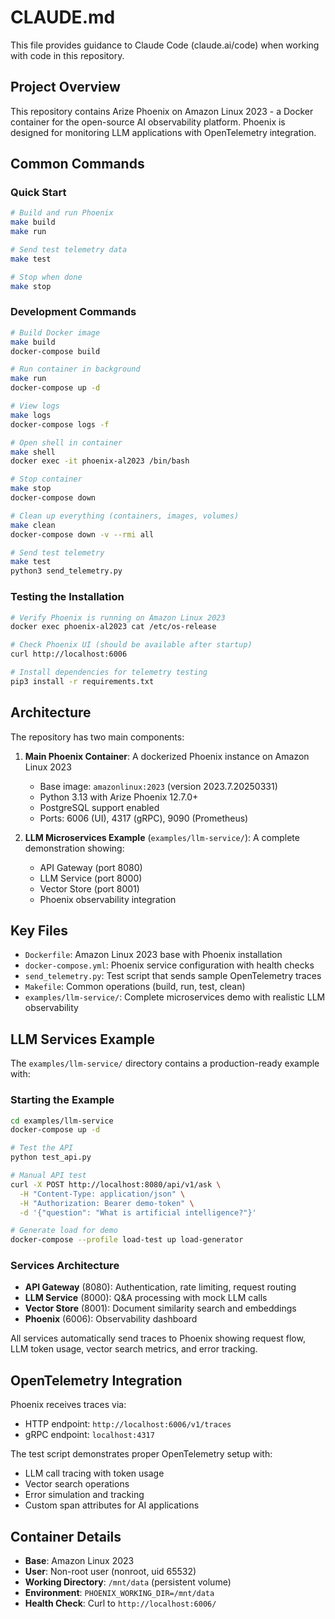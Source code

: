# CLAUDE.md

This file provides guidance to Claude Code (claude.ai/code) when working with code in this repository.

## Project Overview

This repository contains Arize Phoenix on Amazon Linux 2023 - a Docker container for the open-source AI observability platform. Phoenix is designed for monitoring LLM applications with OpenTelemetry integration.

## Common Commands

### Quick Start
```bash
# Build and run Phoenix
make build
make run

# Send test telemetry data
make test

# Stop when done
make stop
```

### Development Commands
```bash
# Build Docker image
make build
docker-compose build

# Run container in background
make run
docker-compose up -d

# View logs
make logs
docker-compose logs -f

# Open shell in container
make shell
docker exec -it phoenix-al2023 /bin/bash

# Stop container
make stop
docker-compose down

# Clean up everything (containers, images, volumes)
make clean
docker-compose down -v --rmi all

# Send test telemetry
make test
python3 send_telemetry.py
```

### Testing the Installation
```bash
# Verify Phoenix is running on Amazon Linux 2023
docker exec phoenix-al2023 cat /etc/os-release

# Check Phoenix UI (should be available after startup)
curl http://localhost:6006

# Install dependencies for telemetry testing
pip3 install -r requirements.txt
```

## Architecture

The repository has two main components:

1. **Main Phoenix Container**: A dockerized Phoenix instance on Amazon Linux 2023
   - Base image: `amazonlinux:2023` (version 2023.7.20250331)
   - Python 3.13 with Arize Phoenix 12.7.0+
   - PostgreSQL support enabled
   - Ports: 6006 (UI), 4317 (gRPC), 9090 (Prometheus)

2. **LLM Microservices Example** (`examples/llm-service/`): A complete demonstration showing:
   - API Gateway (port 8080)
   - LLM Service (port 8000) 
   - Vector Store (port 8001)
   - Phoenix observability integration

## Key Files

- `Dockerfile`: Amazon Linux 2023 base with Phoenix installation
- `docker-compose.yml`: Phoenix service configuration with health checks
- `send_telemetry.py`: Test script that sends sample OpenTelemetry traces
- `Makefile`: Common operations (build, run, test, clean)
- `examples/llm-service/`: Complete microservices demo with realistic LLM observability

## LLM Services Example

The `examples/llm-service/` directory contains a production-ready example with:

### Starting the Example
```bash
cd examples/llm-service
docker-compose up -d

# Test the API
python test_api.py

# Manual API test
curl -X POST http://localhost:8080/api/v1/ask \
  -H "Content-Type: application/json" \
  -H "Authorization: Bearer demo-token" \
  -d '{"question": "What is artificial intelligence?"}'

# Generate load for demo
docker-compose --profile load-test up load-generator
```

### Services Architecture
- **API Gateway** (8080): Authentication, rate limiting, request routing
- **LLM Service** (8000): Q&A processing with mock LLM calls
- **Vector Store** (8001): Document similarity search and embeddings
- **Phoenix** (6006): Observability dashboard

All services automatically send traces to Phoenix showing request flow, LLM token usage, vector search metrics, and error tracking.

## OpenTelemetry Integration

Phoenix receives traces via:
- HTTP endpoint: `http://localhost:6006/v1/traces`
- gRPC endpoint: `localhost:4317`

The test script demonstrates proper OpenTelemetry setup with:
- LLM call tracing with token usage
- Vector search operations
- Error simulation and tracking
- Custom span attributes for AI applications

## Container Details

- **Base**: Amazon Linux 2023
- **User**: Non-root user (nonroot, uid 65532)
- **Working Directory**: `/mnt/data` (persistent volume)
- **Environment**: `PHOENIX_WORKING_DIR=/mnt/data`
- **Health Check**: Curl to `http://localhost:6006/`